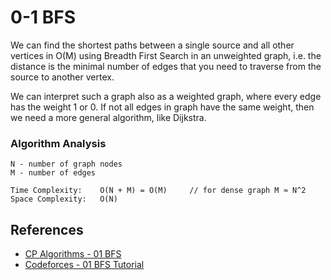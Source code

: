 # 0-1 BFS
We can find the shortest paths between a single source and all other vertices in O(M) using Breadth First Search in an unweighted graph, i.e. the distance is the minimal number of edges that you need to traverse from the source to another vertex.

We can interpret such a graph also as a weighted graph, where every edge has the weight 1 or 0. If not all edges in graph have the same weight, then we need a more general algorithm, like Dijkstra.

### Algorithm Analysis
```
N - number of graph nodes
M - number of edges

Time Complexity:    O(N + M) = O(M)     // for dense graph M ≈ N^2
Space Complexity:   O(N)
```

## References
- [CP Algorithms - 01 BFS](https://cp-algorithms.com/graph/01_bfs.html)
- [Codeforces - 01 BFS Tutorial](http://codeforces.com/blog/entry/22276)